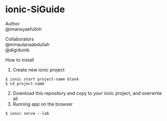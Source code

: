 ionic-SiGuide
=============

Author  
@imansyaefulloh   

Collaborators   
@mmaulanaabdullah   
@digidumb   

How to install   
1. Create new ionic project   
```shell
$ ionic start project-name blank
$ cd project-name
```
2. Download this repository and copy to your ionic project, and overwrite all   
3. Running app on the browser   
```shell
$ ionic serve --lab
```
